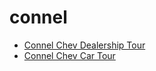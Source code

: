 # connel

* [Connel Chev Dealership Tour](https://view.gmetri.com/v5/bzcjqd/connell_chevy_live_dealership_tour)
* [Connel Chev Car Tour](https://view.gmetri.com/v5/bzcjqd/connell_chevy_live_car_tour)
